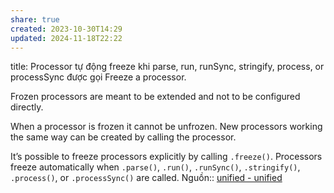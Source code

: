 ```yaml
---
share: true
created: 2023-10-30T14:29
updated: 2024-11-18T22:22
---
```

title: Processor tự động freeze khi parse, run, runSync, stringify, process, or processSync được gọi
Freeze a processor.

Frozen processors are meant to be extended and not to be configured directly.

When a processor is frozen it cannot be unfrozen. New processors working the same way can be created by calling the processor.

It’s possible to freeze processors explicitly by calling `.freeze()`. Processors freeze automatically when `.parse()`, `.run()`, `.runSync()`, `.stringify()`, `.process()`, or `.processSync()` are called.
Nguồn:: [unified - unified](https://unifiedjs.com/explore/package/unified/#processorfreeze)